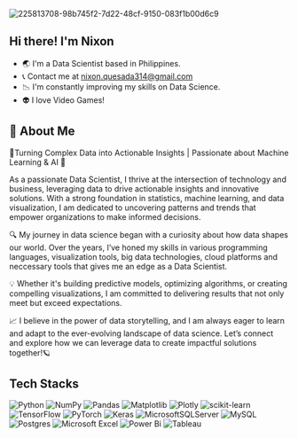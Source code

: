 ![225813708-98b745f2-7d22-48cf-9150-083f1b00d6c9](https://github.com/nixon-quesada/nixon-quesada/assets/156434637/780b833f-220a-49c2-97c1-0ea12568b4fe)
## Hi there! I'm Nixon

- 🌏 I'm a Data Scientist based in Philippines.
- 📞 Contact me at nixon.quesada314@gmail.com
- 📉 I'm constantly improving my skills on Data Science.
- 👽 I love Video Games!

## 🚀 About Me
<p align="justify">🌟Turning Complex Data into Actionable Insights | Passionate about Machine Learning & AI 🌟

As a passionate Data Scientist, I thrive at the intersection of technology and business, leveraging data to drive actionable insights and innovative solutions. With a strong foundation in statistics, machine learning, and data visualization, I am dedicated to uncovering patterns and trends that empower organizations to make informed decisions.

🔍 My journey in data science began with a curiosity about how data shapes our world. Over the years, I’ve honed my skills in various programming languages, visualization tools, big data technologies, cloud platforms and neccessary tools that gives me an edge as a Data Scientist.

💡 Whether it's building predictive models, optimizing algorithms, or creating compelling visualizations, I am committed to delivering results that not only meet but exceed expectations.

📈 I believe in the power of data storytelling, and I am always eager to learn and adapt to the ever-evolving landscape of data science. Let’s connect and explore how we can leverage data to create impactful solutions together!🪐</p>

## Tech Stacks
![Python](https://img.shields.io/badge/python-3670A0?style=for-the-badge&logo=python&logoColor=ffdd54)
![NumPy](https://img.shields.io/badge/numpy-%23013243.svg?style=for-the-badge&logo=numpy&logoColor=white)
![Pandas](https://img.shields.io/badge/pandas-%23150458.svg?style=for-the-badge&logo=pandas&logoColor=white)
![Matplotlib](https://img.shields.io/badge/Matplotlib-%23ffffff.svg?style=for-the-badge&logo=Matplotlib&logoColor=black)
![Plotly](https://img.shields.io/badge/Plotly-%233F4F75.svg?style=for-the-badge&logo=plotly&logoColor=white)
![scikit-learn](https://img.shields.io/badge/scikit--learn-%23F7931E.svg?style=for-the-badge&logo=scikit-learn&logoColor=white)
![TensorFlow](https://img.shields.io/badge/TensorFlow-%23FF6F00.svg?style=for-the-badge&logo=TensorFlow&logoColor=white)
![PyTorch](https://img.shields.io/badge/PyTorch-%23EE4C2C.svg?style=for-the-badge&logo=PyTorch&logoColor=white)
![Keras](https://img.shields.io/badge/Keras-%23D00000.svg?style=for-the-badge&logo=Keras&logoColor=white)
![MicrosoftSQLServer](https://img.shields.io/badge/Microsoft%20SQL%20Server-CC2927?style=for-the-badge&logo=microsoft%20sql%20server&logoColor=white)
![MySQL](https://img.shields.io/badge/mysql-%2300f.svg?style=for-the-badge&logo=mysql&logoColor=white)
![Postgres](https://img.shields.io/badge/postgres-%23316192.svg?style=for-the-badge&logo=postgresql&logoColor=white)
![Microsoft Excel](https://img.shields.io/badge/Microsoft_Excel-217346?style=for-the-badge&logo=microsoft-excel&logoColor=white)
![Power Bi](https://img.shields.io/badge/power_bi-F2C811?style=for-the-badge&logo=powerbi&logoColor=black)
![Tableau](https://img.shields.io/badge/Tableau-E97627?style=for-the-badge&logo=Tableau&logoColor=white)
